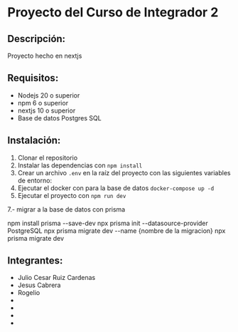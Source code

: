 # Proyecto del Curso de Integrador 2

## Descripción:

Proyecto hecho en nextjs

## Requisitos:

- Nodejs 20 o superior
- npm 6 o superior
- nextjs 10 o superior
- Base de datos Postgres SQL

## Instalación:

1. Clonar el repositorio
2. Instalar las dependencias con `npm install`
3. Crear un archivo `.env` en la raíz del proyecto con las siguientes variables de entorno:
4. Ejecutar el docker con para la base de datos `docker-compose up -d`
5. Ejecutar el proyecto con `npm run dev`

7.- migrar a la base de datos con prisma

npm install prisma --save-dev
npx prisma init --datasource-provider PostgreSQL
npx prisma migrate dev --name {nombre de la migracion}
npx prisma migrate dev

## Integrantes:

- Julio Cesar Ruiz Cardenas
- Jesus Cabrera
- Rogelio
-
-
-
-
